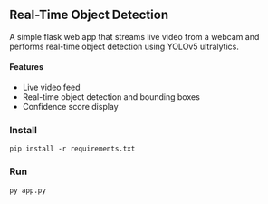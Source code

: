 ## Real-Time Object Detection

A simple flask web app that streams live video from a webcam and performs real-time object detection using YOLOv5 ultralytics.

#### Features
- Live video feed
- Real-time object detection and bounding boxes
- Confidence score display

### Install 
````
pip install -r requirements.txt
````

### Run
````
py app.py
````